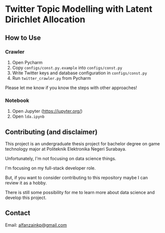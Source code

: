 # Twitter Topic Modelling with Latent Dirichlet Allocation

## How to Use

### Crawler

1. Open Pycharm
2. Copy `configs/const.py.example` into `configs/const.py`
3. Write Twitter keys and database configuration in `configs/const.py`
4. Run `twitter_crawler.py` from Pycharm

Please let me know if you know the steps with other approaches!

### Notebook

1. Open Jupyter (https://jupyter.org/)
2. Open `lda.ipynb`

## Contributing (and disclaimer)

This project is an undergraduate thesis project for bachelor degree on game technology major at Politeknik Elektronika Negeri Surabaya.

Unfortunately, I'm not focusing on data science things. 

I'm focusing on my full-stack developer role. 

But, if you want to consider contributing to this repository maybe I can review it as a hobby.

There is still some possibility for me to learn more about data science and develop this project.

## Contact

Email: alfanzainkp@gmail.com
